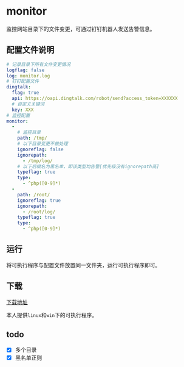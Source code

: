 # monitor

监控网站目录下的文件变更，可通过钉钉机器人发送告警信息。

## 配置文件说明

```yaml
# 记录目录下所有文件变更情况
logflag: false
log: monitor.log
# 钉钉配置文件
dingtalk:
  flag: true
  api: https://oapi.dingtalk.com/robot/send?access_token=XXXXXX
  # 自定义关键词
  key: XXX
# 监控配置
monitor:
  -
    # 监控目录
    path: /tmp/
    # 以下目录变更不做处理
    ignoreflag: false
    ignorepath:
      - /tmp/log/
    # 以下后缀名为黑名单，即该类型均告警[优先级没有ignorepath高]
    typeflag: true
    type:
      - ^php([0-9]*)
  -
    path: /root/
    ignoreflag: true
    ignorepath:
      - /root/log/
    typeflag: true
    type:
      - ^php([0-9]*)
```

## 运行

将可执行程序与配置文件放置同一文件夹，运行可执行程序即可。

## 下载

[下载地址](https://github.com/lal0ne/monitor/releases)

本人提供`linux`和`win`下的可执行程序。

## todo

- [x] 多个目录
- [x] 黑名单正则